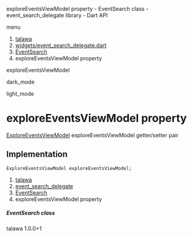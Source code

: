 




exploreEventsViewModel property - EventSearch class - event\_search\_delegate library - Dart API







menu

1. [talawa](../../index.html)
2. [widgets/event\_search\_delegate.dart](../../widgets_event_search_delegate/widgets_event_search_delegate-library.html)
3. [EventSearch](../../widgets_event_search_delegate/EventSearch-class.html)
4. exploreEventsViewModel property

exploreEventsViewModel


dark\_mode

light\_mode




# exploreEventsViewModel property


[ExploreEventsViewModel](../../view_model_after_auth_view_models_event_view_models_explore_events_view_model/ExploreEventsViewModel-class.html)
exploreEventsViewModel
getter/setter pair

## Implementation

```
ExploreEventsViewModel exploreEventsViewModel;
```

 


1. [talawa](../../index.html)
2. [event\_search\_delegate](../../widgets_event_search_delegate/widgets_event_search_delegate-library.html)
3. [EventSearch](../../widgets_event_search_delegate/EventSearch-class.html)
4. exploreEventsViewModel property

##### EventSearch class





talawa
1.0.0+1






